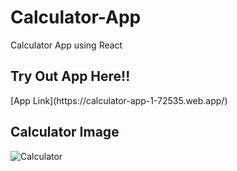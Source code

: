 # Calculator-App
Calculator App using React

<h2>Try Out App Here!!</h2>
[App Link](https://calculator-app-1-72535.web.app/)

<h2>Calculator Image</h2>

![Calculator](https://res.cloudinary.com/dezcgapzq/image/upload/v1684714704/Screenshot_2023-05-22_at_1.15.22_AM_uagckd.png)
